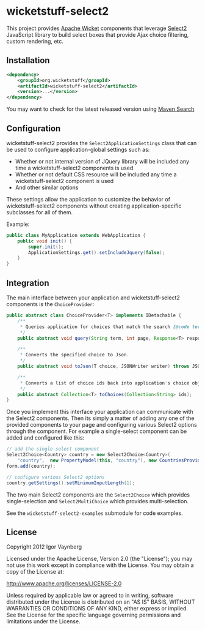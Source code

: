 wicketstuff-select2
==============

This project provides [Apache Wicket](http://wicket.apache.org) components that leverage [Select2](http://ivaynberg.github.com/select2) JavaScript library to build select boxes that provide Ajax choice filtering, custom rendering, etc.

Installation
------------
```xml
<dependency>
    <groupId>org.wicketstuff</groupId>
    <artifactId>wicketstuff-select2</artifactId>
	<version>...</version>
</dependency>
```
You may want to check for the latest released version using [Maven Search](http://search.maven.org/#search%7Cga%7C1%7Cg%3A%22org.wicketstuff%22%20AND%20a%3A%22wicketstuff-select2%22)

Configuration
-------------

wicketstuff-select2 provides the `Select2ApplicationSettings` class that can be used to configure application-global settings such as:

* Whether or not internal version of JQuery library will be included any time a wicketstuff-select2 components is used
* Whether or not default CSS resource will be included any time a wicketstuff-select2 component is used
* And other similar options

These settings allow the application to customize the behavior of wicketstuff-select2 components without creating application-specific subclasses for all of them.

Example:
```java
public class MyApplication extends WebApplication {
    public void init() {
		super.init();
		ApplicationSettings.get().setIncludeJquery(false);
    }
}
```
Integration
-----------

The main interface between your application and wicketstuff-select2 components is the `ChoiceProvider`:
```java
public abstract class ChoiceProvider<T> implements IDetachable {
    /**
     * Queries application for choices that match the search {@code term} and adds them to the {@code response}
     */
    public abstract void query(String term, int page, Response<T> response);

    /**
     * Converts the specified choice to Json.
     */
    public abstract void toJson(T choice, JSONWriter writer) throws JSONException;

    /**
     * Converts a list of choice ids back into application's choice objects. When the choice provider is attached to a
     */
    public abstract Collection<T> toChoices(Collection<String> ids);
}
```
Once you implement this interface your application can communicate with the Select2 components. Then its simply a matter of adding any one of the provided components to your page and configuring various Select2 options through the component. For example a single-select component can be added and configured like this:
```java
// add the single-select component
Select2Choice<Country> country = new Select2Choice<Country>(
	"country",	new PropertyModel(this, "country"), new CountriesProvider());
form.add(country);

// configure various Select2 options
country.getSettings().setMinimumInputLength(1);
```
The two main Select2 components are the `Select2Choice` which provides single-selection and `Select2MultiChoice` which provides multi-selection.

See the `wicketstuff-select2-examples` submodule for  code examples.

License
-------
Copyright 2012 Igor Vaynberg

Licensed under the Apache License, Version 2.0 (the "License"); you may not use this work except in compliance with the License. You may obtain a copy of the License at:

http://www.apache.org/licenses/LICENSE-2.0

Unless required by applicable law or agreed to in writing, software distributed under the License is distributed on an "AS IS" BASIS, WITHOUT WARRANTIES OR CONDITIONS OF ANY KIND, either express or implied. See the License for the specific language governing permissions and limitations under the License.

